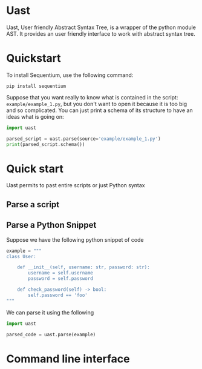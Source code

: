 # Uast

Uast, User friendly Abstract Syntax Tree, is a wrapper of the python module AST. It provides an user friendly
interface to work with abstract syntax tree.

# Quickstart

To install Sequentium, use the following command:
```shell
pip install sequentium
```
Suppose that you want really to know what is contained in the script: `example/example_1.py`, but you don't want to
open it because it is too big and so complicated. You can just print a schema of its structure to have an ideas what is
going on:

````python
import uast

parsed_script = uast.parse(source='example/example_1.py')
print(parsed_script.schema())
````

# Quick start

Uast permits to past entire scripts or just Python syntax

## Parse a script

## Parse a Python Snippet

Suppose we have the following python snippet of code
```python
example = """
class User:

    def __init__(self, username: str, password: str):
        username = self.username
        password = self.password

    def check_password(self) -> bool:
        self.password == 'foo'
"""
```
We can parse it using the following
```python
import uast

parsed_code = uast.parse(example)
```

# Command line interface

